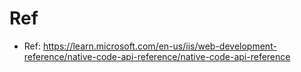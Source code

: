 # Ref
- Ref: https://learn.microsoft.com/en-us/iis/web-development-reference/native-code-api-reference/native-code-api-reference
